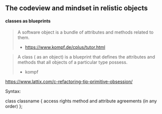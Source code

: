 ## The codeview and mindset in relistic objects
#### classes as  blueprints

> A software object is a bundle of attributes and methods related to them.
> - https://www.kompf.de/cplus/tutor.html

> A class ( as an object) is a blueprint that defines the attributes and methods that all objects of a particular type possess.
> - kompf


https://www.lattix.com/c-refactoring-tip-primitive-obsession/


Syntax:

class classname
{
access rights
method and
attribute agreements (in any order)
};
